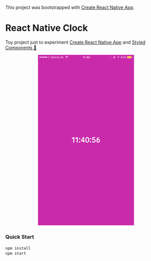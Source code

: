 This project was bootstrapped with [Create React Native App](https://github.com/react-community/create-react-native-app).

# React Native Clock

Toy project just to experiment [Create React Native App](https://github.com/react-community/create-react-native-app) and [Styled Components 💅](https://github.com/styled-components/styled-components)

<center>
  <img src="./screenshot.png" width="300" />
</center>

### Quick Start

```
npm install
npm start
```
